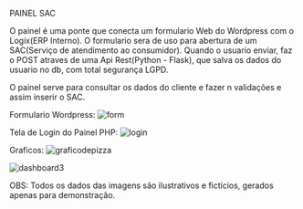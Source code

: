 PAINEL SAC

O painel é uma ponte que conecta um formulario Web do Wordpress com o Logix(ERP Interno). O formulario sera de uso para abertura de um SAC(Serviço de atendimento ao consumidor). Quando o usuario enviar, faz o POST atraves de uma Api Rest(Python - Flask), que salva os dados do usuario no db, com total segurança LGPD.

O painel serve para consultar os dados do cliente e fazer n validações e assim inserir o SAC.

Formulario Wordpress:
![form](https://user-images.githubusercontent.com/69809959/137145466-ed4d6428-fa67-4301-8b6a-2c12e998a864.PNG)

Tela de Login do Painel PHP:
![login](https://user-images.githubusercontent.com/69809959/137143684-c244215b-5131-405a-9b69-8ea15a434260.PNG)

Graficos:
![graficodepizza](https://user-images.githubusercontent.com/69809959/137181257-76a4a59c-e33a-4fe0-8bc9-d2b5befe4793.PNG)

![dashboard3](https://user-images.githubusercontent.com/69809959/137180952-e3eacd1f-7126-46c0-82b2-00a3839f9a8b.PNG)

OBS: Todos os dados das imagens são ilustrativos e fictícios, gerados apenas para demonstração.
